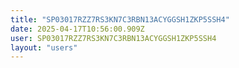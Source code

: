 ```yaml
---
title: "SP03017RZZ7RS3KN7C3RBN13ACYGGSH1ZKP5SSH4"
date: 2025-04-17T10:56:00.909Z
user: SP03017RZZ7RS3KN7C3RBN13ACYGGSH1ZKP5SSH4
layout: "users"
---
```

    